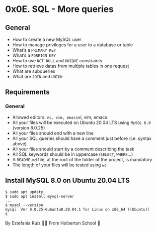 # 0x0E. SQL - More queries
## General
- How to create a new MySQL user
- How to manage privileges for a user to a database or table
- What’s a ```PRIMARY KEY```
- What’s a ```FOREIGN KEY```
- How to use ```NOT NULL``` and ```UNIQUE``` constraints
- How to retrieve datas from multiple tables in one request
- What are subqueries
- What are ```JOIN``` and ```UNION```

## Requirements
### General
- Allowed editors: ```vi, vim, emacs```vi, vim, emacs
- All your files will be executed on Ubuntu 20.04 LTS using ```MySQL 8.0``` (version 8.0.25)
- All your files should end with a new line
- All your SQL queries should have a comment just before (i.e. syntax above)
- All your files should start by a comment describing the task
- All SQL keywords should be in uppercase (```SELECT```, ```WHERE```…)
- A ```README.md``` file, at the root of the folder of the project, is mandatory
- The length of your files will be tested using ```wc```
## Install MySQL 8.0 on Ubuntu 20.04 LTS
```
$ sudo apt update
$ sudo apt install mysql-server
...
$ mysql --version
mysql  Ver 8.0.25-0ubuntu0.20.04.1 for Linux on x86_64 ((Ubuntu))
$
```
By Estefania Ruiz 🙋‍♀️
From Holberton School 👾